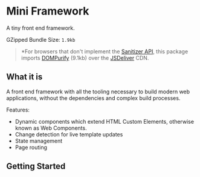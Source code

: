 # Mini Framework

A tiny front end framework.

GZipped Bundle Size: `1.9kb`

> *For browsers that don't implement the [Sanitizer API](https://developer.mozilla.org/en-US/docs/Web/API/HTML_Sanitizer_API), this package imports [DOMPurify](https://www.npmjs.com/package/dompurify) (9.1kb) over the [JSDeliver](https://www.jsdelivr.com/) CDN.

## What it is

A front end framework with all the tooling necessary to build modern web applications, without the dependencies and complex build processes.

Features:
- Dynamic components which extend HTML Custom Elements, otherwise known as Web Components.
- Change detection for live template updates
- State management
- Page routing

## Getting Started